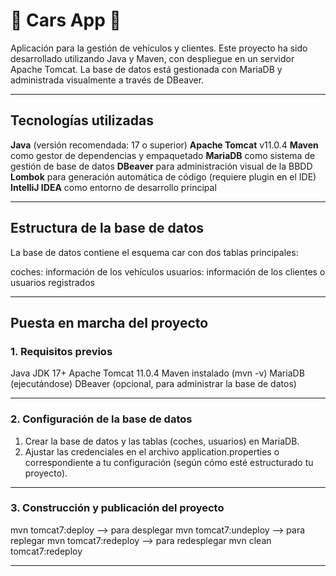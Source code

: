 # 🚗 Cars App 🚗

Aplicación para la gestión de vehículos y clientes. Este proyecto ha sido desarrollado utilizando Java y Maven, con despliegue en un servidor Apache Tomcat. La base de datos está gestionada con MariaDB y administrada visualmente a través de DBeaver.

---

## Tecnologías utilizadas

**Java** (versión recomendada: 17 o superior)
**Apache Tomcat** v11.0.4
**Maven** como gestor de dependencias y empaquetado
**MariaDB** como sistema de gestión de base de datos
**DBeaver** para administración visual de la BBDD
**Lombok** para generación automática de código (requiere plugin en el IDE)
**IntelliJ IDEA** como entorno de desarrollo principal

---

## Estructura de la base de datos

La base de datos contiene el esquema car con dos tablas principales:

coches: información de los vehículos
usuarios: información de los clientes o usuarios registrados

---

## Puesta en marcha del proyecto

### 1. Requisitos previos
Java JDK 17+
Apache Tomcat 11.0.4
Maven instalado (mvn -v)
MariaDB (ejecutándose)
DBeaver (opcional, para administrar la base de datos)

---

### 2. Configuración de la base de datos
1. Crear la base de datos y las tablas (coches, usuarios) en MariaDB.
2. Ajustar las credenciales en el archivo application.properties o correspondiente a tu configuración (según cómo esté estructurado tu proyecto).

---

### 3. Construcción y publicación del proyecto
mvn tomcat7:deploy --> para desplegar
mvn tomcat7:undeploy --> para replegar
mvn tomcat7:redeploy --> para redesplegar
mvn clean tomcat7:redeploy

---
